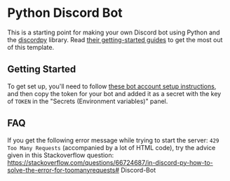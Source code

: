 # Python Discord Bot

This is a starting point for making your own Discord bot using Python and the [discordpy](https://discordpy.readthedocs.io/) library.
Read [their getting-started guides](https://discordpy.readthedocs.io/en/stable/#getting-started) to get the most out of this template.

## Getting Started

To get set up, you'll need to follow [these bot account setup instructions](https://discordpy.readthedocs.io/en/stable/discord.html),
and then copy the token for your bot and added it as a secret with the key of `TOKEN` in the "Secrets (Environment variables)" panel.

## FAQ

If you get the following error message while trying to start the server: `429 Too Many Requests` (accompanied by a lot of HTML code), 
try the advice given in this Stackoverflow question:
https://stackoverflow.com/questions/66724687/in-discord-py-how-to-solve-the-error-for-toomanyrequests# Discord-Bot

